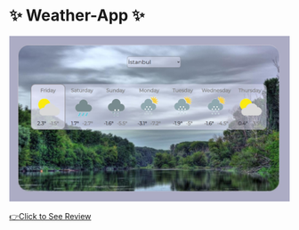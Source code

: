# :sparkles: Weather-App :sparkles:

<p>
  <img src="/images/app-img.jpg" width="650px" title="todos-review">
</p>

[:point_right:Click to See Review](https://cocky-gates-8af754.netlify.app/)
